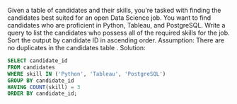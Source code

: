 Given a table of candidates and their skills, you're tasked with finding the candidates best suited for an open Data Science job. You want to find candidates who are proficient in Python, Tableau, and PostgreSQL.
Write a query to list the candidates who possess all of the required skills for the job. Sort the output by candidate ID in ascending order.
Assumption:
There are no duplicates in the candidates table .
Solution:
```sql
SELECT candidate_id
FROM candidates
WHERE skill IN ('Python', 'Tableau', 'PostgreSQL')
GROUP BY candidate_id
HAVING COUNT(skill) = 3
ORDER BY candidate_id;
```

